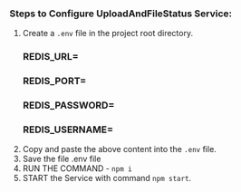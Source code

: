 
### Steps to Configure UploadAndFileStatus Service:
1. Create a `.env` file in the project root directory. 
    ### REDIS_URL=
    ### REDIS_PORT=
    ### REDIS_PASSWORD=
    ### REDIS_USERNAME=
2. Copy and paste the above content into the `.env` file.
3. Save the file .env file 
4. RUN THE COMMAND - `npm i`  
5. START the Service with command `npm start`.



